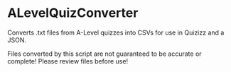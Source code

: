 # ALevelQuizConverter
Converts .txt files from A-Level quizzes into CSVs for use in Quizizz and a JSON.

Files converted by this script are not guaranteed to be accurate or complete!
Please review files before use!

